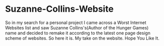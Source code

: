 # Suzanne-Collins-Website
So in my search for a personal project I came across a Worst Internet Websites list and saw Suzanne Collins's(Author of the Hunger Games) name 
and decided to remake it according to the latest one page design scheme of websites. So here it is. My take on the website.
Hope You Like It.
